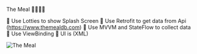 The Meal 🌯🍱🍜🍲


🍟 Use Lotties to show Splash Screen
🍟 Use Retrofit to get data from Api (https://www.themealdb.com)
🍟 Use MVVM and StateFlow  to collect data  
🍟 Use ViewBinding
🍟 UI is (XML)


![The Meal](https://github.com/user-attachments/assets/4e896d8d-a236-446e-a5d7-215279faa469)
